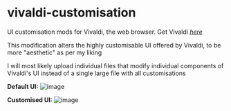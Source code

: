# vivaldi-customisation
UI customisation mods for Vivaldi, the web browser. Get Vivaldi [_here_](https://vivaldi.com/)

This modification alters the highly customisable UI offered by Vivaldi, to be more "aesthetic" as per my liking

I will most likely upload individual files that modify individual components of Vivaldi's UI instead of a single large file with all customisations


**Default UI:** ![image](https://user-images.githubusercontent.com/67533410/116580225-cabf6f80-a930-11eb-95eb-c3ec25c74c5f.png)

**Customised UI:** ![image](https://user-images.githubusercontent.com/67533410/116579142-ba5ac500-a92f-11eb-89aa-d8e73bd253b2.png)


